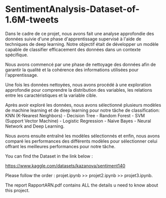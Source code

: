 # SentimentAnalysis-Dataset-of-1.6M-tweets

Dans le cadre de ce projet, nous avons fait une analyse approfondie des données suivie d'une phase d'apprentissage supervisé à l'aide de techniques de deep learning. Notre objectif était de développer un modèle capable de classifier efficacement des données dans un contexte spécifique.

Nous avons commencé par une phase de nettoyage des données afin de garantir la qualité et la cohérence des informations utilisées pour l'apprentissage.

Une fois les données nettoyées, nous avons procédé à une exploration approfondie pour comprendre la distribution des variables, les relations entre les caractéristiques et la variable cible. 

Après avoir exploré les données, nous avons sélectionné plusieurs modèles de machine learning et de deep learning pour notre tâche de classification: KNN (K-Nearest Neighbors) - Decision Tree - Random Forest - SVM (Support Vector Machine) - Logistic Regression - Naive Bayes - Neural Network and Deep Learning. 

Nous avons ensuite entraîné les modèles sélectionnés et enfin, nous avons comparé les performances des différents modèles pour sélectionner celui offrant les meilleures performances pour notre tâche.

You can find the Dataset in the link below :

https://www.kaggle.com/datasets/kazanova/sentiment140

Please follow the order : projet.ipynb >> projet2.ipynb >> projet3.ipynb.

The report RapportARN.pdf contains ALL the details u need to know about this project.
